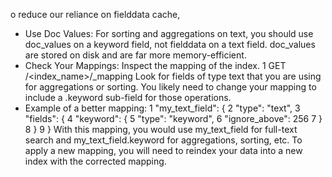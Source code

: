 o reduce our reliance on fielddata cache,
   * Use Doc Values: For sorting and aggregations on text, you should use doc_values on a keyword field, not fielddata on a text field. doc_values are stored on disk and are
     far more memory-efficient.
   * Check Your Mappings: Inspect the mapping of the index.
   1     GET /<index_name>/_mapping
      Look for fields of type text that you are using for aggregations or sorting. You likely need to change your mapping to include a .keyword sub-field for those
  operations.
   * Example of a better mapping:
   1     "my_text_field": {
   2       "type": "text",
   3       "fields": {
   4         "keyword": {
   5           "type": "keyword",
   6           "ignore_above": 256
   7         }
   8       }
   9     }
      With this mapping, you would use my_text_field for full-text search and my_text_field.keyword for aggregations, sorting, etc.
  To apply a new mapping, you will need to reindex your data into a new index with the corrected mapping.